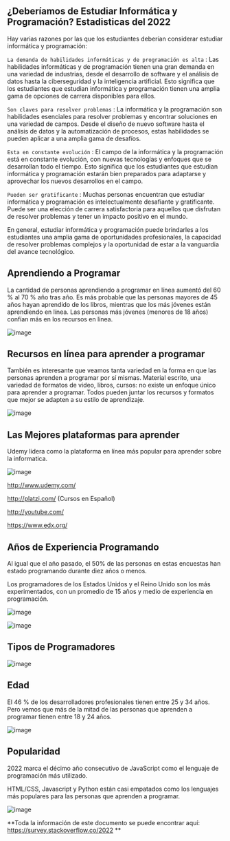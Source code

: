 ## ¿Deberíamos de Estudiar Informática y Programación? Estadisticas del 2022

Hay varias razones por las que los estudiantes deberían considerar estudiar informática y programación:

```La demanda de habilidades informáticas y de programación es alta``` : Las habilidades informáticas y de programación tienen una gran demanda en una variedad de industrias, desde el desarrollo de software y el análisis de datos hasta la ciberseguridad y la inteligencia artificial. Esto significa que los estudiantes que estudian informática y programación tienen una amplia gama de opciones de carrera disponibles para ellos.

```Son claves para resolver problemas``` : La informática y la programación son habilidades esenciales para resolver problemas y encontrar soluciones en una variedad de campos. Desde el diseño de nuevo software hasta el análisis de datos y la automatización de procesos, estas habilidades se pueden aplicar a una amplia gama de desafíos.

```Esta en constante evolución``` : El campo de la informática y la programación está en constante evolución, con nuevas tecnologías y enfoques que se desarrollan todo el tiempo. Esto significa que los estudiantes que estudian informática y programación estarán bien preparados para adaptarse y aprovechar los nuevos desarrollos en el campo.

```Pueden ser gratificante``` : Muchas personas encuentran que estudiar informática y programación es intelectualmente desafiante y gratificante. Puede ser una elección de carrera satisfactoria para aquellos que disfrutan de resolver problemas y tener un impacto positivo en el mundo.

En general, estudiar informática y programación puede brindarles a los estudiantes una amplia gama de oportunidades profesionales, la capacidad de resolver problemas complejos y la oportunidad de estar a la vanguardia del avance tecnológico.

## Aprendiendo a Programar

La cantidad de personas aprendiendo a programar en línea aumentó del 60 % al 70 % año tras año. Es más probable que las personas mayores de 45 años hayan aprendido de los libros, mientras que los más jóvenes están aprendiendo en línea. Las personas más jóvenes (menores de 18 años) confían más en los recursos en línea.

![image](https://user-images.githubusercontent.com/51721338/210111315-cedf230f-2b63-4e3d-93de-f1bb2b57eca0.png)

## Recursos en línea para aprender a programar

También es interesante que veamos tanta variedad en la forma en que las personas aprenden a programar por sí mismas. Material escrito, una variedad de formatos de video, libros, cursos: no existe un enfoque único para aprender a programar. Todos pueden juntar los recursos y formatos que mejor se adapten a su estilo de aprendizaje.

![image](https://user-images.githubusercontent.com/51721338/210111466-4b976cd5-5854-4552-939b-2b896751573a.png)

## Las Mejores plataformas para aprender

Udemy lidera como la plataforma en línea más popular para aprender sobre la informatica. 

![image](https://user-images.githubusercontent.com/51721338/210111745-8c494d41-2c5a-4d3c-8c88-32a011d532c5.png)

http://www.udemy.com/

http://platzi.com/ (Cursos en Español)

http://youtube.com/

https://www.edx.org/

## Años de Experiencia Programando

Al igual que el año pasado, el 50% de las personas en estas encuestas han estado programando durante diez años o menos. 

Los programadores de los Estados Unidos y el Reino Unido son los más experimentados, con un promedio de 15 años y medio de experiencia en programación.

![image](https://user-images.githubusercontent.com/51721338/210112282-c461358c-48ed-44ba-a82c-36bc7df03435.png)

![image](https://user-images.githubusercontent.com/51721338/210112295-4f0bd392-d594-41c5-a26e-30cf1d9e53cf.png)

## Tipos de Programadores

![image](https://user-images.githubusercontent.com/51721338/210112382-dbf7dde7-de40-4acc-bc04-16652ed8d9db.png)

## Edad

El 46 % de los desarrolladores profesionales tienen entre 25 y 34 años. Pero vemos que más de la mitad de las personas que aprenden a programar tienen entre 18 y 24 años.

![image](https://user-images.githubusercontent.com/51721338/210112441-13e0fbdc-8bbc-44b2-99f9-d5a577bee377.png)

## Popularidad

2022 marca el décimo año consecutivo de JavaScript como el lenguaje de programación más utilizado. 

HTML/CSS, Javascript y Python están casi empatados como los lenguajes más populares para las personas que aprenden a programar.

![image](https://user-images.githubusercontent.com/51721338/210112551-c8c7804d-f8c6-442f-b016-fa61492de476.png)

**Toda la información de este documento se puede encontrar aquí: https://survey.stackoverflow.co/2022 ** 


